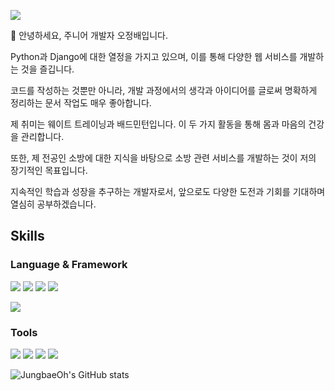 
<a href="https://velog.io/@alexan1027/posts" target="_blank"><img src="https://img.shields.io/badge/velog-20C997?style=for-the-badge&logo=velog&logoColor=000000"/></a>

🙌 안녕하세요, 주니어 개발자 오정배입니다. 

Python과 Django에 대한 열정을 가지고 있으며, 이를 통해 다양한 웹 서비스를 개발하는 것을 즐깁니다.

코드를 작성하는 것뿐만 아니라, 개발 과정에서의 생각과 아이디어를 글로써 명확하게 정리하는 문서 작업도 매우 좋아합니다. 

제 취미는 웨이트 트레이닝과 배드민턴입니다. 이 두 가지 활동을 통해 몸과 마음의 건강을 관리합니다.

또한, 제 전공인 소방에 대한 지식을 바탕으로 소방 관련 서비스를 개발하는 것이 저의 장기적인 목표입니다. 

지속적인 학습과 성장을 추구하는 개발자로서, 앞으로도 다양한 도전과 기회를 기대하며 열심히 공부하겠습니다.

## Skills
### Language & Framework
<img src="https://img.shields.io/badge/python-3776AB?style=for-the-badge&logo=python&logoColor=000000"/>  <img src="https://img.shields.io/badge/javascript-F7DF1E?style=for-the-badge&logo=javascript&logoColor=000000"/>  <img src="https://img.shields.io/badge/html5-E34F26?style=for-the-badge&logo=html5&logoColor=000000"/>  <img src="https://img.shields.io/badge/css3-1572B6?style=for-the-badge&logo=css3&logoColor=000000"/>

<img src="https://img.shields.io/badge/django-092E20?style=for-the-badge&logo=django&logoColor=000000"/>

### Tools
<img src="https://img.shields.io/badge/github-181717?style=for-the-badge&logo=github&logoColor=000000"/>  <img src="https://img.shields.io/badge/notion-000000?style=for-the-badge&logo=notion&logoColor=ffffff"/>  <img src="https://img.shields.io/badge/figma-FAC8E3?style=for-the-badge&logo=figma&logoColor=000000"/>  <img src="https://img.shields.io/badge/git-F05032?style=for-the-badge&logo=git&logoColor=000000"/>


![JungbaeOh's GitHub stats](https://github-readme-stats.vercel.app/api?username=Alexmint001&show_icons=true&theme=tokyonight)


